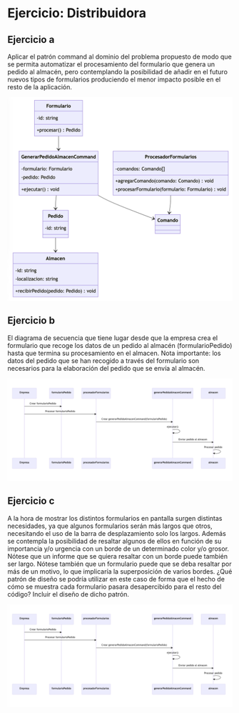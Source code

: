 # Ejercicio: Distribuidora

## Ejercicio a

Aplicar el patrón command al dominio del problema propuesto de modo que se permita automatizar el procesamiento del formulario que genera un pedido al almacén, pero contemplando la posibilidad de añadir en el futuro nuevos tipos de formularios produciendo el menor impacto posible en el resto de la aplicación.

![w:640](a.png)

## Ejercicio b

El diagrama de secuencia que tiene lugar desde que la empresa crea el formulario que recoge los datos de un pedido al almacén (formularioPedido) hasta que termina su procesamiento en el almacen.
Nota importante: los datos del pedido que se han recogido a través del formulario son necesarios para la elaboración del pedido que se envía al almacén.

![w:640](b.png)

## Ejercicio c

A la hora de mostrar los distintos formularios en pantalla surgen distintas necesidades, ya que algunos formularios serán más largos que otros, necesitando el uso de la barra de desplazamiento solo los largos. Además se contempla la posibilidad de resaltar algunos de ellos en función de su importancia y/o urgencia con un borde de un determinado color y/o grosor. Nótese que un informe que se quiera resaltar con un
borde puede también ser largo. Nótese también que un formulario puede que se deba resaltar por más de un motivo, lo que implicaría la superposición de varios bordes.
¿Qué patrón de diseño se podría utilizar en este caso de forma que el hecho de cómo se muestra cada formulario pasara desapercibido para el resto del código? Incluir el diseño de dicho patrón.

![w:640](b.png)

